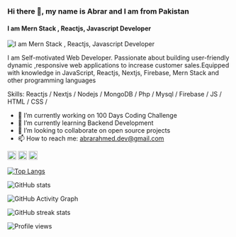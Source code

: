 ### Hi there 👋, my name is Abrar and I am from Pakistan 
#### I am Mern Stack , Reactjs, Javascript Developer
![I am Mern Stack , Reactjs, Javascript Developer](https://i.postimg.cc/rp5w7ZCn/Blue-and-White-Architect-Linked-In-Banner-1.png)

I am Self-motivated Web Developer. Passionate about building user-friendly dynamic ,responsive web applications to increase customer sales.Equipped with knowledge in JavaScript, Reactjs, Nextjs, Firebase, Mern Stack and other programming languages

Skills:  Reactjs / Nextjs / Nodejs / MongoDB / Php / Mysql / Firebase / JS / HTML / CSS /

- 🔭 I’m currently working on 100 Days Coding Challenge 
- 🌱 I’m currently learning Backend Development 
- 👯 I’m looking to collaborate on open source projects 
- 📫 How to reach me: abrarahmed.dev@gmail.com 


[<img src='https://cdn.jsdelivr.net/npm/simple-icons@3.0.1/icons/github.svg' alt='github' height='20'>](https://github.com/abrar-11)  [<img src='https://cdn.jsdelivr.net/npm/simple-icons@3.0.1/icons/linkedin.svg' alt='linkedin' height='20'>](https://www.linkedin.com/in/www.linkedin.com/in/abrar-ahmed-dev/)  [<img src='https://cdn.jsdelivr.net/npm/simple-icons@3.0.1/icons/gmail.svg' alt='gmail' height='20'>](abrarahmed.dev@gmail.com)  

[![Top Langs](https://github-readme-stats.vercel.app/api/top-langs/?username=abrar-11)](https://github.com/anuraghazra/github-readme-stats)

![GitHub stats](https://github-readme-stats.vercel.app/api?username=abrar-11&show_icons=true)  

![GitHub Activity Graph](https://activity-graph.herokuapp.com/graph?username=abrar-11)  

![GitHub streak stats](https://github-readme-streak-stats.herokuapp.com/?user=abrar-11)  

![Profile views](https://gpvc.arturio.dev/abrar-11)  
